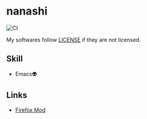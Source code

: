 # nanashi

![CI](https://github.com/diohabara/diohabara/workflows/CI/badge.svg)

My softwares follow [LICENSE](https://github.com/diohabara/diohabara/blob/master/LICENSE) if they are not licensed.

## Skill

- Emacs:alien:

## Links

- [Firefox Mod](https://slides.com/diohabara/deck)
